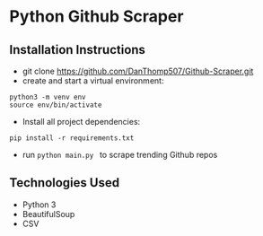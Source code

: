 # Python Github Scraper

## Installation Instructions

* git clone <https://github.com/DanThomp507/Github-Scraper.git>
* create and start a virtual environment:
```
python3 -m venv env
source env/bin/activate
```
* Install all project dependencies: 
```
pip install -r requirements.txt
```
* run ```python main.py ``` to scrape trending Github repos

## Technologies Used

* Python 3
* BeautifulSoup
* CSV